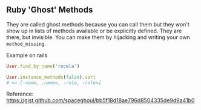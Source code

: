## Ruby 'Ghost' Methods

They are called ghost methods because you can call them but they won't show up in lists of methods
available or be explicitly defined. They are there, but invisible. You can make them by hijacking
and writing your own `method_missing`.

Example on rails

```ruby
User.find_by_name('rocela')

User.instance_methods(false).sort
# => [:name, :name=, :role, :role=]
```

Reference: https://gist.github.com/spaceghoul/bb5f18d18ae796d8504335de9d9a41b0
